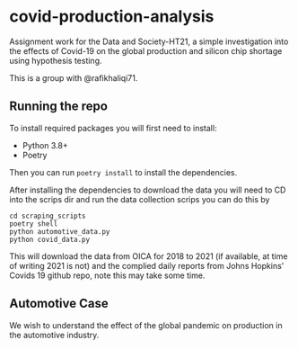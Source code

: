 # covid-production-analysis

Assignment work for the Data and Society-HT21, a simple investigation into the effects of Covid-19 on the global production and silicon chip shortage using hypothesis testing.

This is a group with @rafikhaliqi71.

## Running the repo

To install required packages you will first need to install:
- Python 3.8+
- Poetry

Then you can run ``poetry install`` to install the dependencies.

After installing the dependencies to download the data you will need to CD into the scrips dir and run the data collection scrips you can do this by

```
cd scraping_scripts
poetry shell
python automotive_data.py
python covid_data.py
```

This will download the data from OICA for 2018 to 2021 (if available, at time of writing 2021 is not) and the complied daily reports from Johns Hopkins' Covids 19 github repo, note this may take some time.

## Automotive Case

We wish to understand the effect of the global pandemic on production in the automotive industry.
